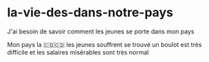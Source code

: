 # la-vie-des-dans-notre-pays
J'ai besoin de savoir comment  les jeunes se porte dans mon pays


Mon  pays la 🇨🇩🇨🇩 les jeunes souffrent se trouvé un boulot est très difficile et les salaires misérables sont très normal
